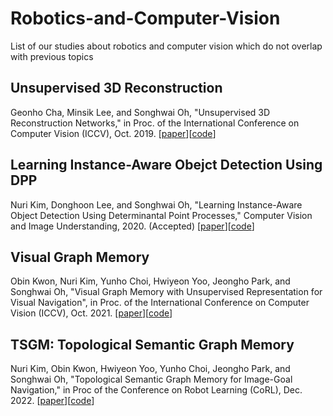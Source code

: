 # Robotics-and-Computer-Vision
List of our studies about robotics and computer vision which do not overlap with previous topics

## Unsupervised 3D Reconstruction
Geonho Cha, Minsik Lee, and Songhwai Oh, "Unsupervised 3D Reconstruction Networks," in Proc. of the International Conference on Computer Vision (ICCV), Oct. 2019.
[[paper]()][[code](https://github.com/rllab-snu/Unsupervised-3D-Reconstruction)]

## Learning Instance-Aware Obejct Detection Using DPP
Nuri Kim, Donghoon Lee, and Songhwai Oh, "Learning Instance-Aware Object Detection Using Determinantal Point Processes," Computer Vision and Image Understanding, 2020. (Accepted) [[paper]()][[code](https://github.com/rllab-snu/Instance-Aware-Object-Detection-Using-DPP)]

## Visual Graph Memory
Obin Kwon, Nuri Kim, Yunho Choi, Hwiyeon Yoo, Jeongho Park, and Songhwai Oh, "Visual Graph Memory with Unsupervised Representation for Visual Navigation", in Proc. of the International Conference on Computer Vision (ICCV), Oct. 2021.
[[paper]()][[code](https://github.com/rllab-snu/Visual-Graph-Memory)]

## TSGM: Topological Semantic Graph Memory
Nuri Kim, Obin Kwon, Hwiyeon Yoo, Yunho Choi, Jeongho Park, and Songhwai Oh, "Topological Semantic Graph Memory for Image-Goal Navigation," in Proc of the Conference on Robot Learning (CoRL), Dec. 2022. [[paper](https://arxiv.org/pdf/2209.08274.pdf)][[code](https://github.com/rllab-snu/TopologicalSemanticGraphMemory)]
